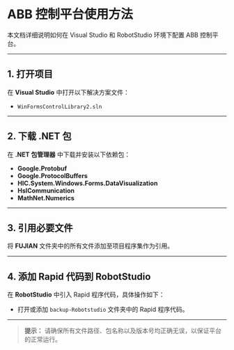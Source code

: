 # ABB 控制平台使用方法

本文档详细说明如何在 Visual Studio 和 RobotStudio 环境下配置 ABB 控制平台。

---

## 1. 打开项目

在 **Visual Studio** 中打开以下解决方案文件：

- `WinFormsControlLibrary2.sln`

---

## 2. 下载 .NET 包

在 **.NET 包管理器** 中下载并安装以下依赖包：

- **Google.Protobuf**
- **Google.ProtocolBuffers**
- **HIC.System.Windows.Forms.DataVisualization**
- **HslCommunication**
- **MathNet.Numerics**

---

## 3. 引用必要文件

将 **FUJIAN** 文件夹中的所有文件添加至项目程序集作为引用。

---

## 4. 添加 Rapid 代码到 RobotStudio

在 **RobotStudio** 中引入 Rapid 程序代码，具体操作如下：

- 打开或添加 `backup-Robotstudio` 文件夹中的 Rapid 程序代码。

---

> **提示：** 请确保所有文件路径、包名称以及版本号均正确无误，以保证平台的正常运行。












